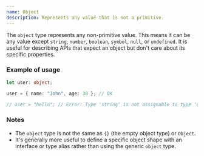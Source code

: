 ```yaml
---
name: Object
description: Represents any value that is not a primitive.
---
```


The `object` type represents any non-primitive value. This means it can be any value except `string`, `number`, `boolean`, `symbol`, `null`, or `undefined`. It is useful for describing APIs that expect an object but don't care about its specific properties.

### Example of usage

```typescript
let user: object;

user = { name: "John", age: 30 }; // OK

// user = "hello"; // Error: Type 'string' is not assignable to type 'object'.
```

### Notes

- The `object` type is not the same as `{}` (the empty object type) or `Object`.
- It's generally more useful to define a specific object shape with an interface or type alias rather than using the generic `object` type. 